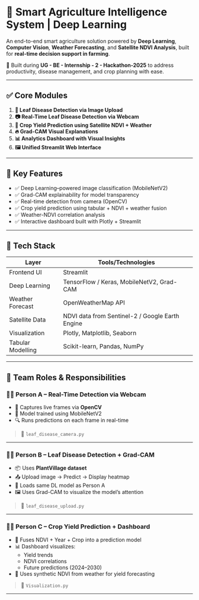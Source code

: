 # 🌾 Smart Agriculture Intelligence System | Deep Learning

An end-to-end smart agriculture solution powered by **Deep Learning**, **Computer Vision**, **Weather Forecasting**, and **Satellite NDVI Analysis**, built for **real-time decision support in farming**.

🚀 Built during **UG - BE - Internship - 2 - Hackathon-2025** to address productivity, disease management, and crop planning with ease.

---

## ✅ Core Modules

1. **🍃 Leaf Disease Detection via Image Upload**
2. **📷 Real-Time Leaf Disease Detection via Webcam**
3. **🌱 Crop Yield Prediction using Satellite NDVI + Weather**
4. **🔥 Grad-CAM Visual Explanations**
5. **📊 Analytics Dashboard with Visual Insights**
6. **🖼️ Unified Streamlit Web Interface**

---

## 🧠 Key Features

- ✅ Deep Learning–powered image classification (MobileNetV2)
- ✅ Grad-CAM explainability for model transparency
- ✅ Real-time detection from camera (OpenCV)
- ✅ Crop yield prediction using tabular + NDVI + weather fusion
- ✅ Weather-NDVI correlation analysis
- ✅ Interactive dashboard built with Plotly + Streamlit

---

## 🧰 Tech Stack

| Layer              | Tools/Technologies                             |
|-------------------|-------------------------------------------------|
| Frontend UI        | Streamlit                                      |
| Deep Learning      | TensorFlow / Keras, MobileNetV2, Grad-CAM      |
| Weather Forecast   | OpenWeatherMap API                             |
| Satellite Data     | NDVI data from Sentinel-2 / Google Earth Engine|
| Visualization      | Plotly, Matplotlib, Seaborn                    |
| Tabular Modelling  | Scikit-learn, Pandas, NumPy                    |

---

## 👥 Team Roles & Responsibilities

### 👨‍💻 Person A – **Real-Time Detection via Webcam**

- 🎥 Captures live frames via **OpenCV**
- 🧠 Model trained using MobileNetV2
- 🔍 Runs predictions on each frame in real-time

> 📁 `leaf_disease_camera.py`

---

### 👩‍💻 Person B – **Leaf Disease Detection + Grad-CAM**

- 📦 Uses **PlantVillage dataset**
- 📤 Upload image → Predict → Display heatmap
- 🧠 Loads same DL model as Person A
- 🖼️ Uses Grad-CAM to visualize the model’s attention

> 📁 `leaf_disease_upload.py`

---

### 👩‍💻 Person C – **Crop Yield Prediction + Dashboard**

- 🔬 Fuses NDVI + Year + Crop into a prediction model
- 📊 Dashboard visualizes:
  - Yield trends
  - NDVI correlations
  - Future predictions (2024–2030)
- 🔮 Uses synthetic NDVI from weather for yield forecasting

> 📁 `Visualization.py`

---
